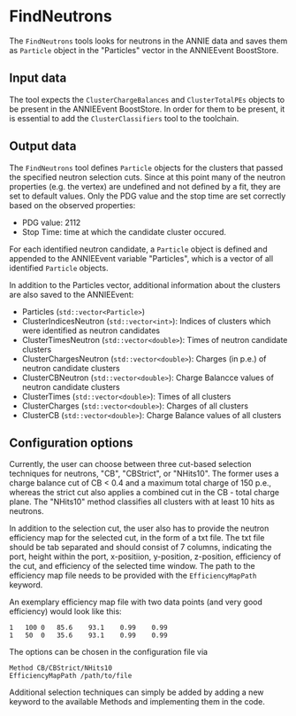 # FindNeutrons

The `FindNeutrons` tools looks for neutrons in the ANNIE data and saves them as `Particle` object in the "Particles" vector in the ANNIEEvent BoostStore.

## Input data

The tool expects the `ClusterChargeBalances` and `ClusterTotalPEs` objects to be present in the ANNIEEvent BoostStore. In order for them to be present, it is essential to add the `ClusterClassifiers` tool to the toolchain.

## Output data

The `FindNeutrons` tool defines `Particle` objects for the clusters that passed the specified neutron selection cuts. Since at this point many of the neutron properties (e.g. the vertex) are undefined and not defined by a fit, they are set to default values. Only the PDG value and the stop time are set correctly based on the observed properties:
* PDG value: 2112
* Stop Time: time at which the candidate cluster occured.

For each identified neutron candidate, a `Particle` object is defined and appended to the ANNIEEvent variable "Particles", which is a vector of all identified `Particle` objects.

In addition to the Particles vector, additional information about the clusters are also saved to the ANNIEEvent:
* Particles (`std::vector<Particle>`)
* ClusterIndicesNeutron (`std::vector<int>`): Indices of clusters which were identified as neutron candidates
* ClusterTimesNeutron (`std::vector<double>`): Times of neutron candidate clusters
* ClusterChargesNeutron (`std::vector<double>`): Charges (in p.e.) of neutron candidate clusters
* ClusterCBNeutron (`std::vector<double>`): Charge Balancce values of neutron candidate clusters
* ClusterTimes (`std::vector<double>`): Times of all clusters
* ClusterCharges (`std::vector<double>`): Charges of all clusters
* ClusterCB (`std::vector<double>`): Charge Balance values of all clusters

## Configuration options

Currently, the user can choose between three cut-based selection techniques for neutrons, "CB", "CBStrict", or "NHits10". The former uses a charge balance cut of CB < 0.4 and a maximum total charge of 150 p.e., whereas the strict cut also applies a combined cut in the CB - total charge plane. The "NHits10" method classifies all clusters with at least 10 hits as neutrons.

In addition to the selection cut, the user also has to provide the neutron efficiency map for the selected cut, in the form of a txt file. The txt file should be tab separated and should consist of 7 columns, indicating the port, height within the port, x-positiion, y-position, z-position, efficiency of the cut, and efficiency of the selected time window. The path to the efficiency map file needs to be provided with the `EfficiencyMapPath` keyword.

An exemplary efficiency map file with two data points (and very good efficiency) would look like this:

```
1	100	0	85.6	93.1	0.99	0.99
1	50	0	35.6	93.1	0.99	0.99
```

The options can be chosen in the configuration file via

```
Method CB/CBStrict/NHits10
EfficiencyMapPath /path/to/file
```

Additional selection techniques can simply be added by adding a new keyword to the available Methods and implementing them in the code.
